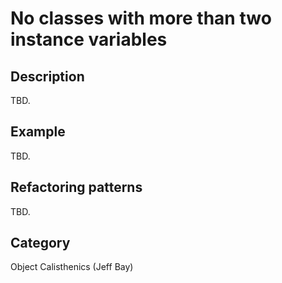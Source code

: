 # No classes with more than two instance variables #

## Description ##
TBD.

## Example ##
TBD.

## Refactoring patterns ##
TBD.

## Category ##
Object Calisthenics (Jeff Bay)
